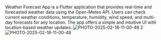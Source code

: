 Weather Forecast App is a Flutter application that provides real-time and forecasted weather data using the Open-Meteo API. Users can check current weather conditions, temperature, humidity, wind speed, and multi-day forecasts for any location. The app offers a simple and intuitive UI with location-based weather updates.
![PHOTO-2025-02-18-11-00-48 2](https://github.com/user-attachments/assets/d1fcc73e-694a-4dbd-802f-89b11a8aeadc)
![PHOTO-2025-02-18-11-00-48](https://github.com/user-attachments/assets/6ebb82bb-f429-450f-9e38-de70dbfdc815)
